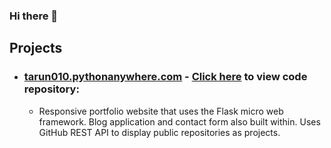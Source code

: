 ### Hi there 👋

## Projects
- ### [tarun010.pythonanywhere.com](https://tarun010.pythonanywhere.com) - [Click here](https://github.com/tarun010/tarun010.pythonanywhere.com) to view code repository:
  - Responsive portfolio website that uses the Flask micro web framework. Blog application and contact form also built within. Uses GitHub REST API to display public repositories as projects.

<!--
**tarun010/tarun010** is a ✨ _special_ ✨ repository because its `README.md` (this file) appears on your GitHub profile.

Here are some ideas to get you started:

- 🔭 I’m currently working on ...
- 🌱 I’m currently learning ...
- 👯 I’m looking to collaborate on ...
- 🤔 I’m looking for help with ...
- 💬 Ask me about ...
- 📫 How to reach me: ...
- 😄 Pronouns: ...
- ⚡ Fun fact: ...
-->
